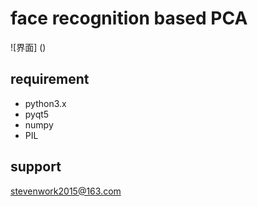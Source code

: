 # face recognition based PCA
![界面] ()
## requirement
- python3.x
- pyqt5
- numpy
- PIL
## support
stevenwork2015@163.com
